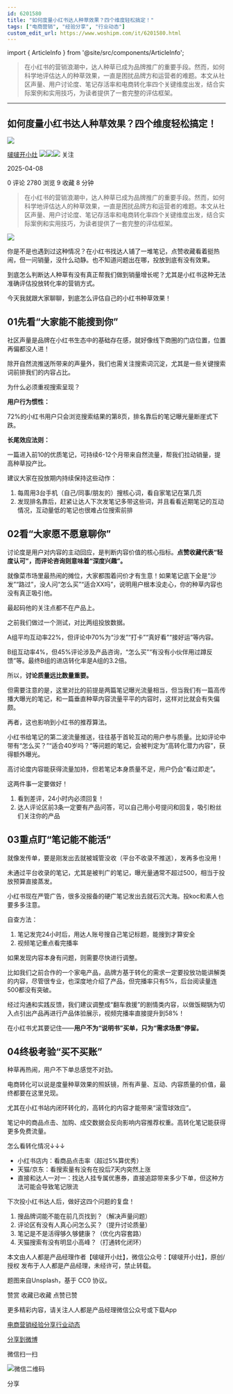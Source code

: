```yaml
---
id: 6201580
title: "如何度量小红书达人种草效果？四个维度轻松搞定！"
tags: ["电商营销", "经验分享", "行业动态"]
custom_edit_url: https://www.woshipm.com/it/6201580.html
---
```

import { ArticleInfo } from '@site/src/components/ArticleInfo';

<ArticleInfo
    author="啵啵开小灶"
    authorLink="https://www.woshipm.com/u/1355017"
    published="2025-04-08"
    views={2780}
    comments={0}
    collects={9}
/>

> 在小红书的营销浪潮中，达人种草已成为品牌推广的重要手段。然而，如何科学地评估达人的种草效果，一直是困扰品牌方和运营者的难题。本文从社区声量、用户讨论度、笔记存活率和电商转化率四个关键维度出发，结合实际案例和实用技巧，为读者提供了一套完整的评估框架。

---

## 如何度量小红书达人种草效果？四个维度轻松搞定！

[![](https://image.woshipm.com/wp-files/2022/07/SGM1hPWsJjqPYsftB8jL.jpg!/both/72x72)](https://www.woshipm.com/u/1355017)

[啵啵开小灶](https://www.woshipm.com/u/1355017) ![](https://static.woshipm.com/tag/1121_1@2x.png)![](https://static.woshipm.com/tag/2104_1@2x.png)![](https://static.woshipm.com/tag/2105_1@2x.png) 关注

2025-04-08

0 评论 2780 浏览 9 收藏 8 分钟

> 在小红书的营销浪潮中，达人种草已成为品牌推广的重要手段。然而，如何科学地评估达人的种草效果，一直是困扰品牌方和运营者的难题。本文从社区声量、用户讨论度、笔记存活率和电商转化率四个关键维度出发，结合实际案例和实用技巧，为读者提供了一套完整的评估框架。

![](https://image.woshipm.com/2024/07/11/c644e6ba-3f50-11ef-9bc1-00163e142b65.png)

你是不是也遇到过这种情况？在小红书找达人铺了一堆笔记，点赞收藏看着挺热闹，但一问销量，没什么动静。也不知道问题出在哪，投放到底有没有效果。

到底怎么判断达人种草有没有真正帮我们做到销量增长呢？尤其是小红书这种无法准确评估投放转化率的营销方式。

今天我就跟大家聊聊，到底怎么评估自己的小红书种草效果！

## 01先看“大家能不能搜到你”

社区声量是品牌在小红书生态中的基础存在感，就好像线下商圈的门店位置，位置再偏都没人进！

除开自然流推送所带来的声量外，我们也需关注搜索词沉淀，尤其是一些关键搜索词前排我们的内容占比。

为什么必须重视搜索呈现？

**用户行为惯性：**

72%的小红书用户只会浏览搜索结果的第8页，排名靠后的笔记曝光量断崖式下跌。

**长尾效应法则：**

一篇进入前10的优质笔记，可持续6-12个月带来自然流量，帮我们拉动销量，提高种草投产比。

建议大家在投放期内持续保持这些动作：

1.  每周用3台手机（自己/同事/朋友的）搜核心词，看自家笔记在第几页
2.  发现排名靠后，赶紧让达人下次发笔记多带这些词，并且看看近期笔记的互动情况，互动量低的笔记也很难占位搜索前排

## 02看“大家愿不愿意聊你”

讨论度是用户对内容的主动回应，是判断内容价值的核心指标。**点赞收藏代表“轻度认可”，而评论咨询则意味着“深度兴趣”。**

就像菜市场里最热闹的摊位，大家都围着问价才有生意！如果笔记底下全是“沙发”“路过”，没人问“怎么买”“适合XX吗”，说明用户根本没走心，你的种草内容也没有真正吸引他。

最起码他的关注点都不在产品上。

之前我们做过一个测试，对比两组投放数据。

A组平均互动率22%，但评论中70%为“沙发”“打卡”“真好看”“接好运”等内容。

B组互动率4%，但45%评论涉及产品咨询，“怎么买”“有没有小伙伴用过蹲反馈”等。最终B组的进店转化率是A组的3.2倍。

所以，**讨论质量远比数量重要。**

但需要注意的是，这里对比的前提是两篇笔记曝光流量相当，但当我们有一篇高传播大曝光的笔记，和一篇垂直种草内容流量平平的内容时，这样对比就会有失偏颇。

再者，这也影响到小红书的推荐算法。

小红书给笔记的第二波流量推送，往往基于首轮互动的用户参与质量。比如评论中带有“怎么买？”“适合40岁吗？”等问题的笔记，会被判定为“高转化潜力内容”，获得额外曝光。

高讨论度内容能获得流量加持，但若笔记本身质量不足，用户仍会“看过即走”。

这两件事一定要做好！

1.  看到差评，24小时内必须回复！
2.  达人评论区前3条一定要有产品问答，可以自己用小号提问和回复，吸引粉丝们关注你的产品

## 03重点盯“笔记能不能活”

就像发传单，要是刚发出去就被城管没收（平台不收录不推送），发再多也没用！

未通过平台收录的笔记，尤其是被判广的笔记，曝光量通常不超过500，相当于投放预算直接蒸发。

小红书现在严管广告，很多没报备的硬广笔记发出去就石沉大海。投koc和素人也要多多注意。

自查方法：

1.  笔记发完24小时后，用达人账号搜自己笔记标题，能搜到才算安全
2.  视频笔记重点看完播率

如果发现内容本身有问题，则需要尽快进行调整。

比如我们之前合作的一个家电产品，品牌方基于转化的需求一定要投放功能讲解类的内容，尽管很专业，也深度地介绍了产品，但完播率只有5%，后台阅读量连500都没有突破。

经过沟通和实践反馈，我们建议调整成“翻车救援”的剧情类内容，以做饭糊锅为切入点引出产品再进行产品体验展示，视频完播率直接提升到58%！

在小红书尤其要记住——**用户不为“说明书”买单，只为“需求场景”停留。**

## 04终极考验“买不买账”

种草再热闹，用户不下单总感觉不对劲。

电商转化可以说是度量种草效果的照妖镜，所有声量、互动、内容质量的价值，最终都要在这里兑现。

尤其在小红书站内闭环转化的，高转化的内容才能带来“滚雪球效应”。

笔记中的商品点击、加购、成交数据会反向影响内容推荐权重。高转化笔记能获得更多免费流量。

怎么看转化情况↓↓↓

*   小红书店内：看商品点击率（超过5%算优秀）
*   天猫/京东：看搜索量有没有在投后7天内突然上涨
*   直接和达人一对一：找达人挂专属优惠券，直接追踪带来多少下单，但这种方法可能会导致笔记限流

下次投小红书达人后，做好这四个问题的复盘！

1.  搜品牌词能不能在前几页找到？（解决声量问题）
2.  评论区有没有人真心问怎么买？（提升讨论质量）
3.  笔记是不是活得够久够健康？（优化内容套路）
4.  天猫搜索有没有明显小高峰？（打通转化闭环）

本文由人人都是产品经理作者【啵啵开小灶】，微信公众号：【啵啵开小灶】，原创/授权 发布于人人都是产品经理，未经许可，禁止转载。

题图来自Unsplash，基于 CC0 协议。

赞赏 收藏已收藏 点赞已赞

更多精彩内容，请关注人人都是产品经理微信公众号或下载App

[电商营销](https://www.woshipm.com/tag/%e7%94%b5%e5%95%86%e8%90%a5%e9%94%80)[经验分享](https://www.woshipm.com/tag/%e7%bb%8f%e9%aa%8c%e5%88%86%e4%ba%ab)[行业动态](https://www.woshipm.com/tag/%e8%a1%8c%e4%b8%9a%e5%8a%a8%e6%80%81)

[分享到微博](https://service.weibo.com/share/share.php?appkey=2775287854&title=如何度量小红书达人种草效果？四个维度轻松搞定！&url=https://www.woshipm.com/it/6201580.html&pic=https://image.woshipm.com/2024/07/11/c644e6ba-3f50-11ef-9bc1-00163e142b65.png)

微信扫一扫

![微信二维码](https://api.pwmqr.com/qrcode/create/?url=https://www.woshipm.com/it/6201580.html)

分享